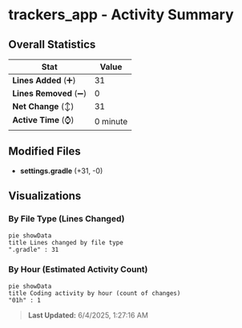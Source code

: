 # trackers_app - Activity Summary 

## Overall Statistics

| Stat                   | Value                                                             |
| ---------------------- | ----------------------------------------------------------------- |
| **Lines Added** (➕)   | 31                                          |
| **Lines Removed** (➖) | 0                                        |
| **Net Change** (↕)    | 31                |
| **Active Time** (⌚)   | 0 minute |


## Modified Files
- **settings.gradle** (+31, -0)

## Visualizations

### By File Type (Lines Changed)

```mermaid
pie showData
title Lines changed by file type
".gradle" : 31
```

### By Hour (Estimated Activity Count)

```mermaid
pie showData
title Coding activity by hour (count of changes)
"01h" : 1
```


> **Last Updated:** 6/4/2025, 1:27:16 AM